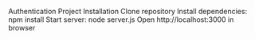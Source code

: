 Authentication Project
Installation
Clone repository
Install dependencies:
npm install
Start server:
node server.js
Open http://localhost:3000 in browser